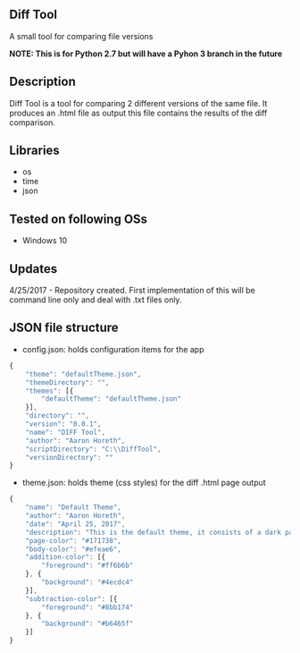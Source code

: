 ## Diff Tool
A small tool for comparing file versions

**NOTE: This is for Python 2.7 but will have a Pyhon 3 branch in the future**

## Description
Diff Tool is a tool for comparing 2 different versions of the same file. It produces an .html file as output
this file contains the results of the diff comparison.

## Libraries
* os
* time
* json

## Tested on following OSs
* Windows 10

## Updates
4/25/2017 - Repository created. First implementation of this will be command line only and deal with .txt files only.

## JSON file structure
* config.json: holds configuration items for the app
```javascript
{
	"theme": "defaultTheme.json",
	"themeDirectory": "",
	"themes": [{
		"defaultTheme": "defaultTheme.json"
	}],
	"directory": "",
	"version": "0.0.1",
	"name": "DIFF Tool",
	"author": "Aaron Horeth",
	"scriptDirectory": "C:\\DiffTool",
	"versionDirectory": ""
}
```
* theme.json: holds theme (css styles) for the diff .html page output
```javascript
{
	"name": "Default Theme",
	"author": "Aaron Horeth",
	"date": "April 25, 2017",
	"description": "This is the default theme, it consists of a dark page background color with a lighter diff region.",
	"page-color": "#171738",
	"body-color": "#efeae6",
	"addition-color": [{
		"foreground": "#ff6b6b"
	}, {
		"background": "#4ecdc4"
	}],
	"subtraction-color": [{
		"foreground": "#8bb174"
	}, {
		"background": "#b6465f"
	}]
}
```